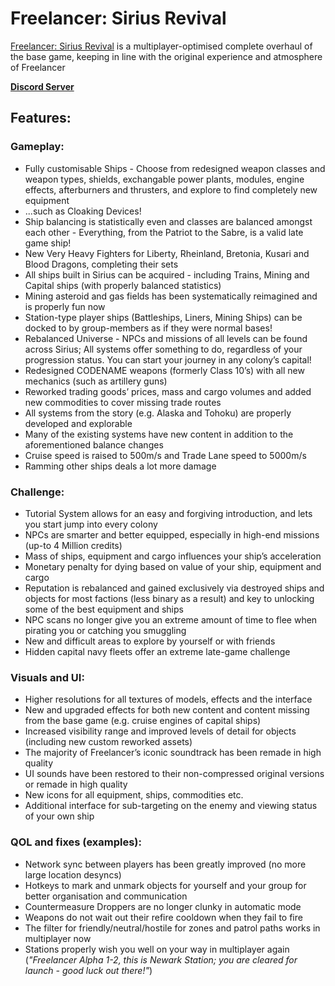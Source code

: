 # Freelancer: Sirius Revival

[Freelancer: Sirius Revival](https://fl-sr.eu/) is a multiplayer-optimised complete overhaul of the base game, keeping in line with the original experience and atmosphere of Freelancer

**[Discord Server](https://discord.gg/GMtyM57egU)**

## Features:
### Gameplay:
- Fully customisable Ships - Choose from redesigned weapon classes and weapon types, shields, exchangable power plants, modules, engine effects, afterburners and thrusters, and explore to find completely new equipment
- ...such as Cloaking Devices!
- Ship balancing is statistically even and classes are balanced amongst each other - Everything, from the Patriot to the Sabre, is a valid late game ship!
- New Very Heavy Fighters for Liberty, Rheinland, Bretonia, Kusari and Blood Dragons, completing their sets
- All ships built in Sirius can be acquired - including Trains, Mining and Capital ships (with properly balanced statistics)
- Mining asteroid and gas fields has been systematically reimagined and is properly fun now
- Station-type player ships (Battleships, Liners, Mining Ships) can be docked to by group-members as if they were normal bases!
- Rebalanced Universe - NPCs and missions of all levels can be found across Sirius; All systems offer something to do, regardless of your progression status. You can start your journey in any colony’s capital!
- Redesigned CODENAME weapons (formerly Class 10’s) with all new mechanics (such as artillery guns)
- Reworked trading goods’ prices, mass and cargo volumes and added new commodities to cover missing trade routes
- All systems from the story (e.g. Alaska and Tohoku) are properly developed and explorable
- Many of the existing systems have new content in addition to the aforementioned balance changes
- Cruise speed is raised to 500m/s and Trade Lane speed to 5000m/s
- Ramming other ships deals a lot more damage

### Challenge:
- Tutorial System allows for an easy and forgiving introduction, and lets you start jump into every colony
- NPCs are smarter and better equipped, especially in high-end missions (up-to 4 Million credits)
- Mass of ships, equipment and cargo influences your ship’s acceleration
- Monetary penalty for dying based on value of your ship, equipment and cargo
- Reputation is rebalanced and gained exclusively via destroyed ships and objects for most factions (less binary as a result) and key to unlocking some of the best equipment and ships
- NPC scans no longer give you an extreme amount of time to flee when pirating you or catching you smuggling
- New and difficult areas to explore by yourself or with friends
- Hidden capital navy fleets offer an extreme late-game challenge

### Visuals and UI:
- Higher resolutions for all textures of models, effects and the interface
- New and upgraded effects for both new content and content missing from the base game (e.g. cruise engines of capital ships)
- Increased visibility range and improved levels of detail for objects (including new custom reworked assets)
- The majority of Freelancer’s iconic soundtrack has been remade in high quality
- UI sounds have been restored to their non-compressed original versions or remade in high quality
- New icons for all equipment, ships, commodities etc.
- Additional interface for sub-targeting on the enemy and viewing status of your own ship

### QOL and fixes (examples):
- Network sync between players has been greatly improved (no more large location desyncs)
- Hotkeys to mark and unmark objects for yourself and your group for better organisation and communication
- Countermeasure Droppers are no longer clunky in automatic mode
- Weapons do not wait out their refire cooldown when they fail to fire
- The filter for friendly/neutral/hostile for zones and patrol paths works in multiplayer now
- Stations properly wish you well on your way in multiplayer again (*"Freelancer Alpha 1-2, this is Newark Station; you are cleared for launch - good luck out there!"*)
